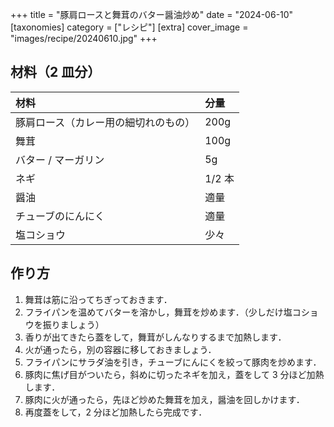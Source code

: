 +++
title = "豚肩ロースと舞茸のバター醤油炒め"
date = "2024-06-10"
[taxonomies]
category = ["レシピ"]
[extra]
cover_image = "images/recipe/20240610.jpg"
+++

## 材料（2 皿分）

| 材料                                 | 分量   |
| :----------------------------------- | :----- |
| 豚肩ロース（カレー用の細切れのもの） | 200g   |
| 舞茸                                 | 100g   |
| バター / マーガリン                  | 5g     |
| ネギ                                 | 1/2 本 |
| 醤油                                 | 適量   |
| チューブのにんにく                   | 適量   |
| 塩コショウ                           | 少々   |

## 作り方

1. 舞茸は筋に沿ってちぎっておきます．
1. フライパンを温めてバターを溶かし，舞茸を炒めます．（少しだけ塩コショウを振りましょう）
1. 香りが出てきたら蓋をして，舞茸がしんなりするまで加熱します．
1. 火が通ったら，別の容器に移しておきましょう．
1. フライパンにサラダ油を引き，チューブにんにくを絞って豚肉を炒めます．
1. 豚肉に焦げ目がついたら，斜めに切ったネギを加え，蓋をして 3 分ほど加熱します．
1. 豚肉に火が通ったら，先ほど炒めた舞茸を加え，醤油を回しかけます．
1. 再度蓋をして，2 分ほど加熱したら完成です．

